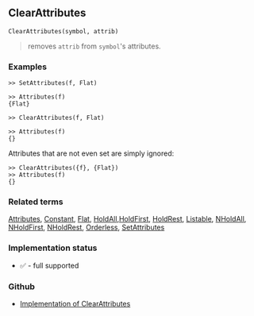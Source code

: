 ## ClearAttributes

```
ClearAttributes(symbol, attrib)
```

> removes `attrib` from `symbol`'s attributes.
 
### Examples

```
>> SetAttributes(f, Flat)

>> Attributes(f)    
{Flat}    
 
>> ClearAttributes(f, Flat)

>> Attributes(f)    
{}  
```
 
Attributes that are not even set are simply ignored:

```
>> ClearAttributes({f}, {Flat})    
>> Attributes(f)    
{}    
```

### Related terms 
[Attributes](Attributes.md),  [Constant](Constant.md), [Flat](Flat.md), [HoldAll](HoldAll.md),[HoldFirst](HoldFirst.md), [HoldRest](HoldRest.md), [Listable](Listable.md), [NHoldAll](NHoldAll.md), [NHoldFirst](NHoldFirst.md), [NHoldRest](NHoldRest.md), [Orderless](Orderless.md), [SetAttributes](SetAttributes.md)

### Implementation status

* &#x2705; - full supported

### Github

* [Implementation of ClearAttributes](https://github.com/axkr/symja_android_library/blob/master/symja_android_library/matheclipse-core/src/main/java/org/matheclipse/core/builtin/AttributeFunctions.java#L152) 
